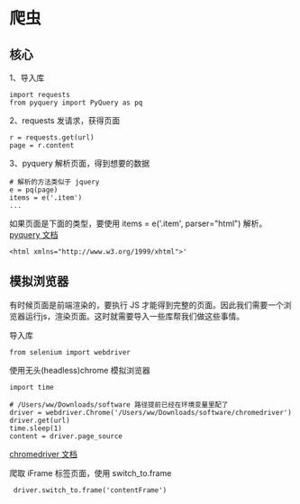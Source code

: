 # 爬虫

## 核心

1、导入库

    import requests
    from pyquery import PyQuery as pq

2、requests 发请求，获得页面

    r = requests.get(url)
    page = r.content
    
3、pyquery 解析页面，得到想要的数据

    # 解析的方法类似于 jquery
    e = pq(page)
    items = e('.item')
    ...
    
如果页面是下面的类型，要使用 items = e('.item', parser="html") 解析。
[pyquery 文档](https://pythonhosted.org/pyquery/index.html)

    <html xmlns="http://www.w3.org/1999/xhtml">' 
  
   

## 模拟浏览器

有时候页面是前端渲染的，要执行 JS 才能得到完整的页面。因此我们需要一个浏览器运行js，渲染页面。这时就需要导入一些库帮我们做这些事情。

导入库

    from selenium import webdriver
    
使用无头(headless)chrome 模拟浏览器

    import time
    
    # /Users/ww/Downloads/software 路径提前已经在环境变量里配了
    driver = webdriver.Chrome('/Users/ww/Downloads/software/chromedriver')
    driver.get(url)
    time.sleep(1)
    content = driver.page_source

[chromedriver 文档](https://sites.google.com/a/chromium.org/chromedriver/)

爬取 iFrame 标签页面，使用 switch_to.frame 

     driver.switch_to.frame('contentFrame')
   



    